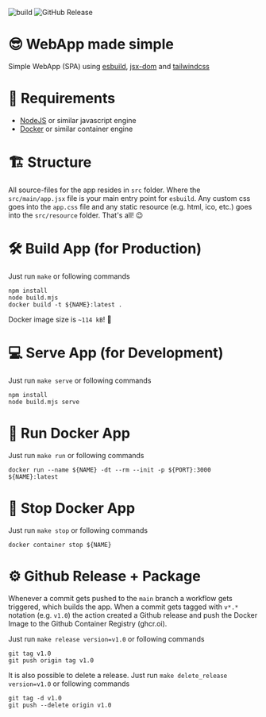 ![build](https://github.com/jamowei/spa-simple/actions/workflows/buildAndRelease.yaml/badge.svg)
![GitHub Release](https://img.shields.io/github/v/release/jamowei/spa-simple)


# 😎 WebApp made simple
Simple WebApp (SPA) using [esbuild](https://esbuild.github.io/), [jsx-dom](https://www.npmjs.com/package/jsx-dom) and [tailwindcss](https://www.npmjs.com/package/tailwindcss)

# 📑 Requirements
* [NodeJS](https://nodejs.org/) or similar javascript engine
* [Docker](https://www.docker.com/) or similar container engine

# 🏗️ Structure
All source-files for the app resides in `src` folder. 
Where the `src/main/app.jsx` file is your main entry point for `esbuild`.
Any custom css goes into the `app.css` file and any static resource (e.g. html, ico, etc.) goes into the `src/resource` folder. That's all! 😉

# 🛠️ Build App (for Production)
Just run `make` or following commands
```
npm install
node build.mjs
docker build -t ${NAME}:latest .
```
Docker image size is `~114 kB`! 🤯

# 💻 Serve App (for Development)
Just run `make serve` or following commands
```
npm install
node build.mjs serve
```

# 🐋 Run Docker App
Just run `make run` or following commands
```
docker run --name ${NAME} -dt --rm --init -p ${PORT}:3000 ${NAME}:latest
```

# 🐋 Stop Docker App
Just run `make stop` or following commands
```
docker container stop ${NAME}
```

# ⚙️ Github Release + Package
Whenever a commit gets pushed to the `main` branch a workflow gets triggered, which builds the app.
When a commit gets tagged with `v*.*` notation (e.g. `v1.0`) the action created a Github release
and push the Docker Image to the Github Container Registry (ghcr.oi).

Just run `make release version=v1.0` or following commands
```
git tag v1.0
git push origin tag v1.0
```

It is also possible to delete a release.
Just run `make delete_release version=v1.0` or following commands
```
git tag -d v1.0
git push --delete origin v1.0
```
